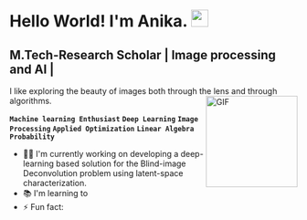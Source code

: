 # Hello World! I'm Anika. <img width="30px" src="https://media.tenor.com/images/3b388fe03da271d2674faf85eb7c3fcd/tenor.gif" />
## M.Tech-Research Scholar | Image processing and AI | 
I like exploring the beauty of images both through the lens and through algorithms.
<img align="right" alt="GIF" height="160px" src="https://media.giphy.com/media/du3J3cXyzhj75IOgvA/giphy.gif">

**`Machine learning Enthusiast`**
**`Deep Learning`**
**`Image Processing`**
**`Applied Optimization`**
**`Linear Algebra`**
**`Probability`**

- 👨‍💻 I'm currently working on developing a deep-learning based solution for the Blind-image Deconvolution problem using latent-space characterization.
- 📚 I'm learning to
- ⚡ Fun fact: 
<!--

**anika81199/anika81199** is a ✨ _special_ ✨ repository because its `README.md` (this file) appears on your GitHub profile.

Here are some ideas to get you started:

- 🔭 I’m currently working on ...
- 🌱 I’m currently learning ...
- 👯 I’m looking to collaborate on ...
- 🤔 I’m looking for help with ...
- 💬 Ask me about ...
- 📫 How to reach me: ...
- 😄 Pronouns: ...
- ⚡ Fun fact: ...
-->

